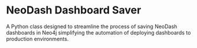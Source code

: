 # NeoDash Dashboard Saver
A Python class designed to streamline the process of saving NeoDash dashboards in Neo4j simplifying the automation of deploying dashboards to production environments.
